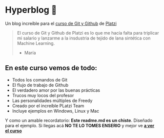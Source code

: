 # Hyperblog 💚
Un blog increíble para el [curso de Git y Github](https://platzi.com/cursos/git-github/) de [Platzi](https://platzi.com/)

> El curso de Git y Github de Platzi es lo que me hacía falta para triplicar mi salario y lanzarme a la insdustria de tejido de lana sintética con Machine Learning.
> - María

## En este curso vemos de todo:
* Todos los comandos de Git
* El flujo de trabajo de Github
* El verdadero amor por las buenas prácticas
* Trucos muy locos del profesor
* Las personalidades múltiples de Freedy
* Creado por el increíble PLatzi Team
* Incluye ejemplos en Windows, Linux y Mac

Y como un amable recordatorio: **Este readme.md es un chiste**. Diseñado para el ejemplo. Si llegas acá **NO TE LO TOMES ENSERIO** y mejor ve **[a ver el curso](https://platzi.com/cursos/git-github/)**
